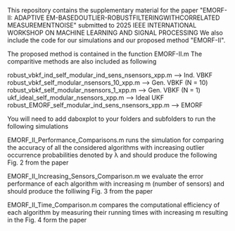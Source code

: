 This repository contains the supplementary material for the paper "EMORF-II: ADAPTIVE EM-BASEDOUTLIER-ROBUSTFILTERINGWITHCORRELATED
 MEASUREMENTNOISE" submitted to 2025 IEEE INTERNATIONAL WORKSHOP ON MACHINE LEARNING AND SIGNAL PROCESSING
 We also include the code for our simulations and our proposed method "EMORF-II".

 The proposed method is contained in the function EMORF-II.m
 The comparitive methods are also included as following

 robust_vbkf_ind_self_modular_ind_sens_nsensors_xpp.m --> Ind. VBKF
 robust_vbkf_self_modular_nsensors_10_xpp.m --> Gen. VBKF (N = 10)
 robust_vbkf_self_modular_nsensors_1_xpp.m --> Gen. VBKF (N = 1)
 ukf_ideal_self_modular_nsensors_xpp.m --> Ideal UKF
 robust_EMORF_self_modular_ind_sens_nsensors_xpp.m --> EMORF

You will need to add daboxplot to your folders and subfolders to run the following simulations


EMORF_II_Performance_Comparisons.m runs the simulation for comparing the accuracy of all the considered algorithms with increasing outlier occurrence probabilities
 denoted by λ and should produce the following Fig. 2 from the paper

EMORF_II_Increasing_Sensors_Comparison.m we evaluate the error performance of each algorithm with increasing
  m (number of sensors) and should produce the folliwing Fig. 3 from the paper

EMORF_II_Time_Comparison.m compares  the computational efficiency of each algorithm by measuring their running times
 with increasing m resulting in the Fig. 4 form the paper
 

  
 


 
 
 
